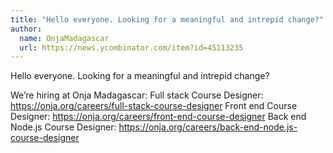 ```yaml
---
title: "Hello everyone. Looking for a meaningful and intrepid change?"
author:
  name: OnjaMadagascar
  url: https://news.ycombinator.com/item?id=45113235
---
```

Hello everyone. Looking for a meaningful and intrepid change?

We’re hiring at Onja Madagascar:
Full stack Course Designer: <a href="https:&#x2F;&#x2F;onja.org&#x2F;careers&#x2F;full-stack-course-designer" rel="nofollow">https:&#x2F;&#x2F;onja.org&#x2F;careers&#x2F;full-stack-course-designer</a>
Front end Course Designer: <a href="https:&#x2F;&#x2F;onja.org&#x2F;careers&#x2F;front-end-course-designer" rel="nofollow">https:&#x2F;&#x2F;onja.org&#x2F;careers&#x2F;front-end-course-designer</a>
Back end Node.js Course Designer: <a href="https:&#x2F;&#x2F;onja.org&#x2F;careers&#x2F;back-end-node.js-course-designer" rel="nofollow">https:&#x2F;&#x2F;onja.org&#x2F;careers&#x2F;back-end-node.js-course-designer</a>
<JobApplication />
